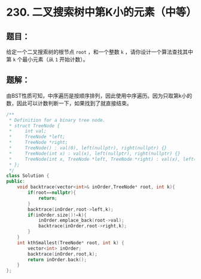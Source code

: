 # 230. 二叉搜索树中第K小的元素（中等）
## 题目：
给定一个二叉搜索树的根节点 `root` ，和一个整数 `k` ，请你设计一个算法查找其中第 `k` 个最小元素（从 `1` 开始计数）。
## 题解：
由BST性质可知，中序遍历是按顺序排列，因此使用中序遍历。因为只取第k小的数，因此可以计数判断一下，如果找到了就直接结束。
```c++
/**
 * Definition for a binary tree node.
 * struct TreeNode {
 *     int val;
 *     TreeNode *left;
 *     TreeNode *right;
 *     TreeNode() : val(0), left(nullptr), right(nullptr) {}
 *     TreeNode(int x) : val(x), left(nullptr), right(nullptr) {}
 *     TreeNode(int x, TreeNode *left, TreeNode *right) : val(x), left(left), right(right) {}
 * };
 */
class Solution {
public:
    void backtrace(vector<int>& inOrder,TreeNode* root, int k){
        if(root==nullptr){
            return;
        }
        backtrace(inOrder,root->left,k);
        if(inOrder.size()!=k){
            inOrder.emplace_back(root->val);
            backtrace(inOrder,root->right,k);
        }
    }
    int kthSmallest(TreeNode* root, int k) {
        vector<int> inOrder;
        backtrace(inOrder,root,k);
        return inOrder.back();
    }
};
```